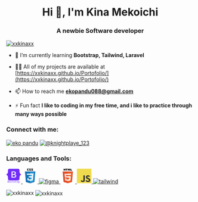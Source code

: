 <h1 align="center">Hi 👋, I'm Kina Mekoichi</h1>
<h3 align="center">A newbie Software developer</h3>

<p align="left"> <a href="https://github.com/ryo-ma/github-profile-trophy"><img src="https://github-profile-trophy.vercel.app/?username=xxkinaxx" alt="xxkinaxx" /></a> </p>

- 🌱 I’m currently learning **Bootstrap, Tailwind, Laravel**

- 👨‍💻 All of my projects are available at [https://xxkinaxx.github.io/Portofolio/](https://xxkinaxx.github.io/Portofolio/)

- 📫 How to reach me **ekopandu088@gmail.com**

- ⚡ Fun fact **I like to coding in my free time, and i like to practice through many ways possible**

<h3 align="left">Connect with me:</h3>
<p align="left">
<a href="https://linkedin.com/in/eko pandu" target="blank"><img align="center" src="https://raw.githubusercontent.com/rahuldkjain/github-profile-readme-generator/master/src/images/icons/Social/linked-in-alt.svg" alt="eko pandu" height="30" width="40" /></a>
<a href="https://instagram.com/@knightplaye_123" target="blank"><img align="center" src="https://raw.githubusercontent.com/rahuldkjain/github-profile-readme-generator/master/src/images/icons/Social/instagram.svg" alt="@knightplaye_123" height="30" width="40" /></a>
</p>

<h3 align="left">Languages and Tools:</h3>
<p align="left"> <a href="https://getbootstrap.com" target="_blank" rel="noreferrer"> <img src="https://raw.githubusercontent.com/devicons/devicon/master/icons/bootstrap/bootstrap-plain-wordmark.svg" alt="bootstrap" width="40" height="40"/> </a> <a href="https://www.w3schools.com/css/" target="_blank" rel="noreferrer"> <img src="https://raw.githubusercontent.com/devicons/devicon/master/icons/css3/css3-original-wordmark.svg" alt="css3" width="40" height="40"/> </a> <a href="https://www.figma.com/" target="_blank" rel="noreferrer"> <img src="https://www.vectorlogo.zone/logos/figma/figma-icon.svg" alt="figma" width="40" height="40"/> </a> <a href="https://www.w3.org/html/" target="_blank" rel="noreferrer"> <img src="https://raw.githubusercontent.com/devicons/devicon/master/icons/html5/html5-original-wordmark.svg" alt="html5" width="40" height="40"/> </a> <a href="https://developer.mozilla.org/en-US/docs/Web/JavaScript" target="_blank" rel="noreferrer"> <img src="https://raw.githubusercontent.com/devicons/devicon/master/icons/javascript/javascript-original.svg" alt="javascript" width="40" height="40"/> </a> <a href="https://tailwindcss.com/" target="_blank" rel="noreferrer"> <img src="https://www.vectorlogo.zone/logos/tailwindcss/tailwindcss-icon.svg" alt="tailwind" width="40" height="40"/> </a> </p>

<p><img align="left" src="https://github-readme-stats.vercel.app/api/top-langs?username=xxkinaxx&show_icons=true&locale=en&layout=compact" alt="xxkinaxx" /></p>

<p>&nbsp;<img align="center" src="https://github-readme-stats.vercel.app/api?username=xxkinaxx&show_icons=true&locale=en" alt="xxkinaxx" /></p>
